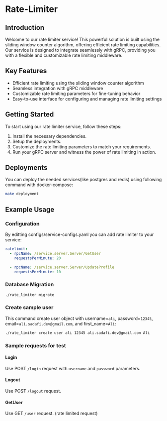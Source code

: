 # Rate-Limiter


## Introduction
Welcome to our rate limiter service! This powerful solution is built using the sliding window counter algorithm, offering efficient rate limiting capabilities. Our service is designed to integrate seamlessly with gRPC, providing you with a flexible and customizable rate limiting middleware.

## Key Features
- Efficient rate limiting using the sliding window counter algorithm
- Seamless integration with gRPC middleware
- Customizable rate limiting parameters for fine-tuning behavior
- Easy-to-use interface for configuring and managing rate limiting settings

## Getting Started
To start using our rate limiter service, follow these steps:
1. Install the necessary dependencies.
2. Setup the deployments.
3. Customize the rate limiting parameters to match your requirements.
4. Run your gRPC server and witness the power of rate limiting in action.


## Deployments
You can deploy the needed services(like postgres and redis) using following command with docker-compose:
```bash
make deployment
```




## Example Usage

### Configuration

By editting configs/service-configs.yaml you can add rate limiter to your service:

```yaml
ratelimit:
  - rpcName: /service.server.Server/GetUser
    requestsPerMinute: 20

  - rpcName: /service.server.Server/UpdateProfile
    requestsPerMinute: 10

```

### Database Migration
```bash
./rate_limiter migrate
```

### Create sample user
This command create user object with username=`ali`, password=`12345`, email=`ali.sadafi.dev@gmail.com`, and first_name=`Ali`:
```bash
./rate_limiter create user ali 12345 ali.sadafi.dev@gmail.com Ali
```

### Sample requests for test

#### Login
Use POST `/login` request with `username` and `password` parameters.

#### Logout
Use POST `/logout` request.

#### GetUser
Use GET `/user` request. (rate limited request)



